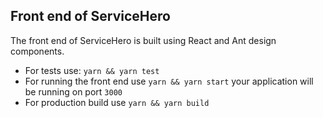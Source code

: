 ## Front end of ServiceHero

The front end of ServiceHero is built using React and Ant design components.

- For tests use: `yarn && yarn test`
- For running the front end use `yarn && yarn start` your application will be running on port `3000`
- For production build use `yarn && yarn build`
